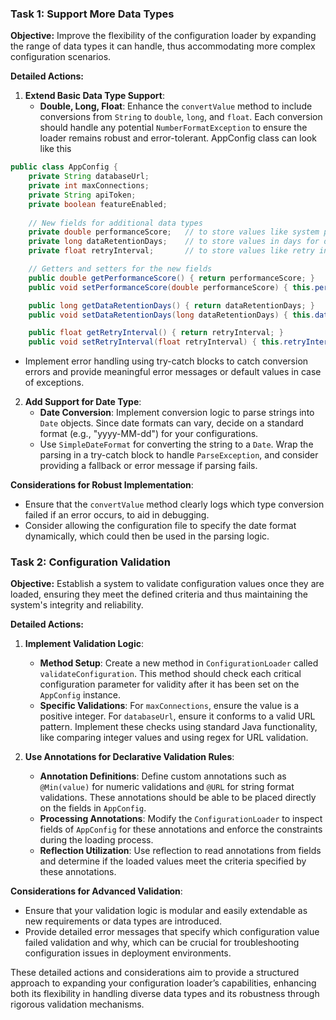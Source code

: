 
### Task 1: Support More Data Types

**Objective:** 
Improve the flexibility of the configuration loader by expanding the range of data types it can handle, thus accommodating more complex configuration scenarios.

**Detailed Actions:**
1. **Extend Basic Data Type Support**:
   - **Double, Long, Float**: Enhance the `convertValue` method to include conversions from `String` to `double`, `long`, and `float`. Each conversion should handle any potential `NumberFormatException` to ensure the loader remains robust and error-tolerant.
AppConfig class can look like this
```java
public class AppConfig {
    private String databaseUrl;
    private int maxConnections;
    private String apiToken;
    private boolean featureEnabled;
    
    // New fields for additional data types
    private double performanceScore;   // to store values like system performance scores
    private long dataRetentionDays;    // to store values in days for data retention policies
    private float retryInterval;       // to store values like retry intervals in seconds

    // Getters and setters for the new fields
    public double getPerformanceScore() { return performanceScore; }
    public void setPerformanceScore(double performanceScore) { this.performanceScore = performanceScore; }

    public long getDataRetentionDays() { return dataRetentionDays; }
    public void setDataRetentionDays(long dataRetentionDays) { this.dataRetentionDays = dataRetentionDays; }

    public float getRetryInterval() { return retryInterval; }
    public void setRetryInterval(float retryInterval) { this.retryInterval = retryInterval; }

```
   - Implement error handling using try-catch blocks to catch conversion errors and provide meaningful error messages or default values in case of exceptions.

2. **Add Support for Date Type**:
   - **Date Conversion**: Implement conversion logic to parse strings into `Date` objects. Since date formats can vary, decide on a standard format (e.g., "yyyy-MM-dd") for your configurations.
   - Use `SimpleDateFormat` for converting the string to a `Date`. Wrap the parsing in a try-catch block to handle `ParseException`, and consider providing a fallback or error message if parsing fails.

**Considerations for Robust Implementation**:
- Ensure that the `convertValue` method clearly logs which type conversion failed if an error occurs, to aid in debugging.
- Consider allowing the configuration file to specify the date format dynamically, which could then be used in the parsing logic.

### Task 2: Configuration Validation

**Objective:** 
Establish a system to validate configuration values once they are loaded, ensuring they meet the defined criteria and thus maintaining the system's integrity and reliability.

**Detailed Actions:**
1. **Implement Validation Logic**:
   - **Method Setup**: Create a new method in `ConfigurationLoader` called `validateConfiguration`. This method should check each critical configuration parameter for validity after it has been set on the `AppConfig` instance.
   - **Specific Validations**: For `maxConnections`, ensure the value is a positive integer. For `databaseUrl`, ensure it conforms to a valid URL pattern. Implement these checks using standard Java functionality, like comparing integer values and using regex for URL validation.

2. **Use Annotations for Declarative Validation Rules**:
   - **Annotation Definitions**: Define custom annotations such as `@Min(value)` for numeric validations and `@URL` for string format validations. These annotations should be able to be placed directly on the fields in `AppConfig`.
   - **Processing Annotations**: Modify the `ConfigurationLoader` to inspect fields of `AppConfig` for these annotations and enforce the constraints during the loading process.
   - **Reflection Utilization**: Use reflection to read annotations from fields and determine if the loaded values meet the criteria specified by these annotations.

**Considerations for Advanced Validation**:
- Ensure that your validation logic is modular and easily extendable as new requirements or data types are introduced.
- Provide detailed error messages that specify which configuration value failed validation and why, which can be crucial for troubleshooting configuration issues in deployment environments.

These detailed actions and considerations aim to provide a structured approach to expanding your configuration loader’s capabilities, enhancing both its flexibility in handling diverse data types and its robustness through rigorous validation mechanisms.
